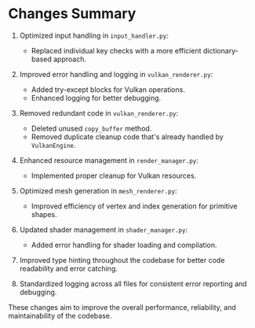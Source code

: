 # Changes Summary

1. Optimized input handling in `input_handler.py`:
   - Replaced individual key checks with a more efficient dictionary-based approach.

2. Improved error handling and logging in `vulkan_renderer.py`:
   - Added try-except blocks for Vulkan operations.
   - Enhanced logging for better debugging.

3. Removed redundant code in `vulkan_renderer.py`:
   - Deleted unused `copy_buffer` method.
   - Removed duplicate cleanup code that's already handled by `VulkanEngine`.

4. Enhanced resource management in `render_manager.py`:
   - Implemented proper cleanup for Vulkan resources.

5. Optimized mesh generation in `mesh_renderer.py`:
   - Improved efficiency of vertex and index generation for primitive shapes.

6. Updated shader management in `shader_manager.py`:
   - Added error handling for shader loading and compilation.

7. Improved type hinting throughout the codebase for better code readability and error catching.

8. Standardized logging across all files for consistent error reporting and debugging.

These changes aim to improve the overall performance, reliability, and maintainability of the codebase.
